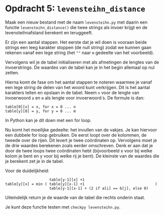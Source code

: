 # Opdracht 5: `levensteihn_distance`

Maak een nieuw bestand met de naam `levensteihn.py` met daarin een functie
`levensteihn_distance()` die twee strings als invoer krijgt en de
levensteihnafstand berekent en teruggeeft.

Er zijn een aantal stappen. Het eerste dat je wil doen is vooraan beide strings
een leeg karakter stoppen (de null string) zodat we kunnen gaan rekenen vanaf
een lege string (het `""` naar `m` gedeelte van het voorbeeld).

Vervolgens wil je de tabel initialiseren met als afmetingen de lengtes van de
invoerstrings. De waardes van de tabel kan je in het begin allemaal op nul
zetten.

Hierna komt de fase om het aantal stappen te noteren waarmee je vanaf een lege
string de delen van het woord kunt verkrijgen.  Dit is het aantal karakters
tellen en opslaan in de tabel. Neem `n` voor de lengte van invoerwoord `a` en
`m` als lengte voor invoerwoord `b`.  De formule is dan:

    table[0][x] = x, for x = 0 ... n
    table[y][0] = y, for y = 0 ... m

In Python kan je dit doen met een for loop.

Nu komt het moeilijke gedeelte: het invullen van de vakjes. Je kan hiervoor
een dubbele for loop gebruiken. De eerst loopt over de kolommen, de tweede over
de rijen. Dit levert je twee coördinaten op. Vervolgens moet je de drie waardes
berekenen zoals eerder omschreven. Denk er aan dat je door de twee loops twee
coördinaten hebt (bijvoorbeeld x voor bij welke kolom je bent en y voor bij
welke rij je bent). De kleinste van de waardes die je berekent zet je in de
tabel.

Voor de duidelijkheid:

                        table[y-1][x] +1
    table[y][x] = min ( table[y][x-1] +1                                )
                        table[y-1][x-1] + (2 if a[i] == b[j], else 0)

Uiteindelijk return je de waarde van de tabel die rechts onderin staat.

Je kunt deze functie testen met `checkpy levensteihn.py`.
